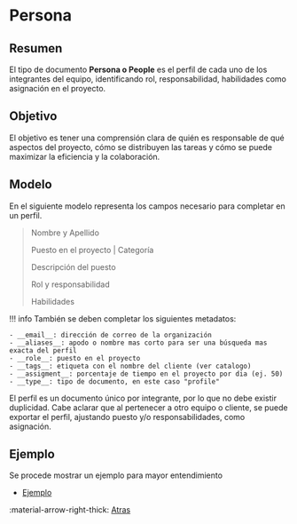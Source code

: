 # Persona
## Resumen
El tipo de documento **Persona o People** es el perfil de cada uno de los integrantes del equipo, identificando rol, responsabilidad, habilidades como asignación en el proyecto.
## Objetivo
El objetivo es tener una comprensión clara de quién es responsable de qué aspectos del proyecto, cómo se distribuyen las tareas y cómo se puede maximizar la eficiencia y la colaboración.
## Modelo
En el siguiente modelo representa los campos necesario para completar en un perfil.

> Nombre y Apellido
> 
> Puesto en el proyecto | Categoría
>
> Descripción del puesto
> 
> Rol y responsabilidad
>
> Habilidades

!!! info
    También se deben completar los siguientes metadatos:

    - __email__: dirección de correo de la organización
    - __aliases__: apodo o nombre mas corto para ser una búsqueda mas exacta del perfil
    - __role__: puesto en el proyecto
    - __tags__: etiqueta con el nombre del cliente (ver catalogo)
    - __assigment__: porcentaje de tiempo en el proyecto por dia (ej. 50)
    - __type__: tipo de documento, en este caso "profile"

El perfil es un documento único por integrante, por lo que no debe existir duplicidad.
Cabe aclarar que al pertenecer a otro equipo o cliente, se puede exportar el perfil, ajustando puesto y/o responsabilidades, como asignación.

## Ejemplo
Se procede mostrar un ejemplo para mayor entendimiento

- [Ejemplo](example-1.md)

:material-arrow-right-thick: [Atras](../index.md) <br>